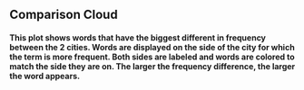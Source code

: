 Comparison Cloud
----------------

#### This plot shows words that have the biggest different in frequency between the 2 cities. Words are displayed on the side of the city for which the term is more frequent. Both sides are labeled and words are colored to match the side they are on. The larger the frequency difference, the larger the word appears.
